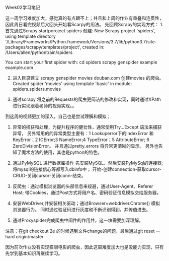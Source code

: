 Week02学习笔记

这一周学习难度加大，感觉真的有点跟不上；并且和上周的作业有重叠和连贯性，因此周日看完视频后又回头开始看Scarpy的用法。
先回顾Scrapy的实现方式：
1.首先通过Scrapy startporoject spiders 创建:
New Scrapy project 'spiders', using template directory '/Library/Frameworks/Python.framework/Versions/3.7/lib/python3.7/site-packages/scrapy/templates/project', created in:
    /Users/allen/pythontrain/spiders

You can start your first spider with:
    cd spiders
    scrapy genspider example example.com

2. 进入目录建立 scrapy genspider movies douban.com 创建movies 的爬虫。
Created spider 'movies' using template 'basic' in module:
  spiders.spiders.movies

3. 通过scrapy 将之前的Requests的爬虫更简洁的修改和实现，同时通过XPath进行实现跟着老师的视频实现。。


到这周的视频更加的深入，自己也是尝试理解和模拟；
1. 异常的捕获和处理，为提升程序的健壮性，通常使用Try...Except 语法来捕获异常，
   另外常用的的异常类型主要有：1 Lookuperror下的IndexError 和 KeyError；2 IOError;3 NameError;4 TypeError；5 AttributeError; 6 ZeroDivisionError。
  并且通过pretty_errors 将异常更清晰的显示。
  另外也告知了魔术方法的使用，其也是python的特色。

2. 通过PyMySQL 进行数据库操作
    先安装MySQL、然后安装PyMySql的连接器;
    将mysql的链接信心等都写入dbinfo中；
    开始-创建connection-获取cursor-CRUD-关闭cursor-关闭conn-结束。
3. 反爬虫：通过模拟浏览器的头部信息来规避，通过User-Agent、Referer Host;
          带Cookies，通过Post方式将用户名、密码验证信息模拟交给服务器。

4. 安装WebDriver,并安装相关驱动；通过Browser=webdriver.Chrome() 模拟浏览器行为。
   同时通过验证码进行灰度和不断识别得到，并传值进去。

5. 通过Proxyspider完成爬虫中间件的作用并，这一块需要加深理解。

注意：在git checkout 2e 的时候遇到文件change的问题，最后通过git reset --hard origin/master

因为前次作业没有实现猫眼电影的爬虫，因此这周难度加大也是没能力实现，只有先学到基本知识再继续学习。